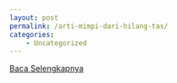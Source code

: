 ```yaml
---
layout: post
permalink: /arti-mimpi-dari-hilang-tas/
categories:
    - Uncategorized
---
```


[Baca Selengkapnya](/02)